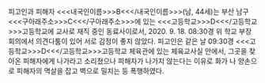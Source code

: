 피고인과 피해자 <<<내국인이름>>>B<<</내국인이름>>>(남, 44세)는 부산 남구 <<<구아래주소>>>C<<</구아래주소>>>에 있는 <<<고등학교>>>D<<</고등학교>>>고등학교에 교사로 재직 중인 동료사이로서, 2020. 9. 18. 08:30경 위 학교 부장회의에서 의견다툼이 있어 서로 감정이 좋지 않았다.
피고인은 같은 날 09:30경 <<<고등학교>>>D<<</고등학교>>>고등학교 체육관에 있는 체육교사실 안에서, 그곳을 찾아온 피해자에게 나가라고 소리쳤으나 피해자가 나가지 않는다는 이유로 화가 나 양손으로 피해자의 멱살을 잡고 벽으로 밀치는 등 폭행하였다.

